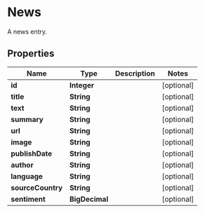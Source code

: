 

# News

A news entry.

## Properties

| Name | Type | Description | Notes |
|------------ | ------------- | ------------- | -------------|
|**id** | **Integer** |  |  [optional] |
|**title** | **String** |  |  [optional] |
|**text** | **String** |  |  [optional] |
|**summary** | **String** |  |  [optional] |
|**url** | **String** |  |  [optional] |
|**image** | **String** |  |  [optional] |
|**publishDate** | **String** |  |  [optional] |
|**author** | **String** |  |  [optional] |
|**language** | **String** |  |  [optional] |
|**sourceCountry** | **String** |  |  [optional] |
|**sentiment** | **BigDecimal** |  |  [optional] |



